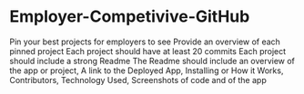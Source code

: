 # Employer-Competivive-GitHub
Pin your best projects for employers to see
Provide an overview of each pinned project
Each project should have at least 20 commits
Each project should include a strong Readme
The Readme should include an overview of the app or project, A link to the Deployed App, Installing or How it Works, Contributors, Technology Used, Screenshots of code and of the app

